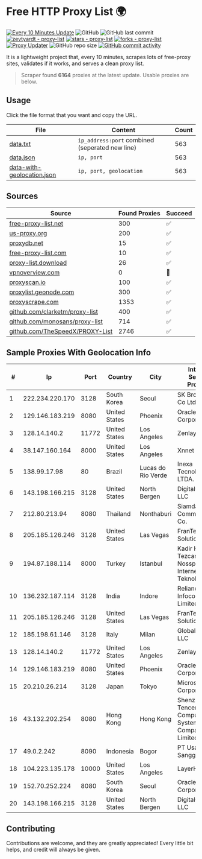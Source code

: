 
# Free HTTP Proxy List 🌍

[![Every 10 Minutes Update](https://github.com/mertguvencli/http-proxy-list/actions/workflows/main.yml/badge.svg?branch=main)](https://github.com/mertguvencli/http-proxy-list/actions/workflows/main.yml)
![GitHub](https://img.shields.io/github/license/mertguvencli/http-proxy-list)
![GitHub last commit](https://img.shields.io/github/last-commit/mertguvencli/http-proxy-list)
[![zevtyardt - proxy-list](https://img.shields.io/static/v1?label=zevtyardt&message=proxy-list&color=blue&logo=github)](https://github.com/zevtyardt/proxy-list "Go to GitHub repo")
[![stars - proxy-list](https://img.shields.io/github/stars/zevtyardt/proxy-list?style=social)](https://github.com/zevtyardt/proxy-list)
[![forks - proxy-list](https://img.shields.io/github/forks/zevtyardt/proxy-list?style=social)](https://github.com/zevtyardt/proxy-list)
[![Proxy Updater](https://github.com/zevtyardt/proxy-list/workflows/Proxy%20Updater/badge.svg)](https://github.com/zevtyardt/proxy-list/actions?query=workflow:"Proxy+Updater")
![GitHub repo size](https://img.shields.io/github/repo-size/zevtyardt/proxy-list)
[![GitHub commit activity](https://img.shields.io/github/commit-activity/m/zevtyardt/proxy-list?logo=commits)](https://github.com/zevtyardt/proxy-list/commits/main)

It is a lightweight project that, every 10 minutes, scrapes lots of free-proxy sites, validates if it works, and serves a clean proxy list.

> Scraper found **6164** proxies at the latest update. Usable proxies are below.

## Usage

Click the file format that you want and copy the URL.

|File|Content|Count|
|----|-------|-----|
|[data.txt](https://raw.githubusercontent.com/mertguvencli/http-proxy-list/main/proxy-list/data.txt)|`ip_address:port` combined (seperated new line)|563|
|[data.json](https://raw.githubusercontent.com/mertguvencli/http-proxy-list/main/proxy-list/data.json)|`ip, port`|563|
|[data-with-geolocation.json](https://raw.githubusercontent.com/mertguvencli/http-proxy-list/main/proxy-list/data-with-geolocation.json)|`ip, port, geolocation`|563|

## Sources

|Source|Found Proxies|Succeed|
|------|-------------|-------|
|[free-proxy-list.net](https://free-proxy-list.net)|300|✅|
|[us-proxy.org](https://www.us-proxy.org)|200|✅|
|[proxydb.net](http://proxydb.net)|15|✅|
|[free-proxy-list.com](https://free-proxy-list.com/?page=&port=&type%5B%5D=http&type%5B%5D=https&up_time=0&search=Search)|10|✅|
|[proxy-list.download](https://www.proxy-list.download/HTTP)|26|✅|
|[vpnoverview.com](https://vpnoverview.com/privacy/anonymous-browsing/free-proxy-servers)|0|🚫|
|[proxyscan.io](https://www.proxyscan.io)|100|✅|
|[proxylist.geonode.com](https://proxylist.geonode.com/api/proxy-list?limit=300&page=1&sort_by=lastChecked&sort_type=desc&protocols=http,https)|300|✅|
|[proxyscrape.com](https://api.proxyscrape.com/v2/?request=displayproxies&protocol=http&timeout=10000&country=all&ssl=all&anonymity=all)|1353|✅|
|[github.com/clarketm/proxy-list](https://raw.githubusercontent.com/clarketm/proxy-list/master/proxy-list-raw.txt)|400|✅|
|[github.com/monosans/proxy-list](https://raw.githubusercontent.com/monosans/proxy-list/main/proxies/http.txt)|714|✅|
|[github.com/TheSpeedX/PROXY-List](https://raw.githubusercontent.com/TheSpeedX/PROXY-List/master/http.txt)|2746|✅|


## Sample Proxies With Geolocation Info

|#|Ip|Port|Country|City|Internet Service Provider|
|-|--|----|-------|----|-------------------------|
|1|222.234.220.170|3128|South Korea|Seoul|SK Broadband Co Ltd|
|2|129.146.183.219|8080|United States|Phoenix|Oracle Corporation|
|3|128.14.140.2|11772|United States|Los Angeles|Zenlayer Inc|
|4|38.147.160.164|8000|United States|Los Angeles|Xnnet LLC|
|5|138.99.17.98|80|Brazil|Lucas do Rio Verde|Inexa Tecnologia LTDA.|
|6|143.198.166.215|3128|United States|North Bergen|DigitalOcean, LLC|
|7|212.80.213.94|8080|Thailand|Nonthaburi|Siamdata Communication Co.|
|8|205.185.126.246|3128|United States|Las Vegas|FranTech Solutions|
|9|194.87.188.114|8000|Turkey|Istanbul|Kadir Huseyin Tezcan Nosspeed Internet Teknolojileri|
|10|136.232.187.114|3128|India|Indore|Reliance Jio Infocomm Limited|
|11|205.185.126.246|3128|United States|Las Vegas|FranTech Solutions|
|12|185.198.61.146|3128|Italy|Milan|Global Router LLC|
|13|128.14.140.2|11772|United States|Los Angeles|Zenlayer Inc|
|14|129.146.183.219|8080|United States|Phoenix|Oracle Corporation|
|15|20.210.26.214|3128|Japan|Tokyo|Microsoft Corporation|
|16|43.132.202.254|8080|Hong Kong|Hong Kong|Shenzhen Tencent Computer Systems Company Limited|
|17|49.0.2.242|8090|Indonesia|Bogor|PT Usaha Adi Sanggoro|
|18|104.223.135.178|10000|United States|Los Angeles|LayerHost|
|19|152.70.252.224|8080|South Korea|Seoul|Oracle Corporation|
|20|143.198.166.215|3128|United States|North Bergen|DigitalOcean, LLC|



## Contributing

Contributions are welcome, and they are greatly appreciated! Every
little bit helps, and credit will always be given.


